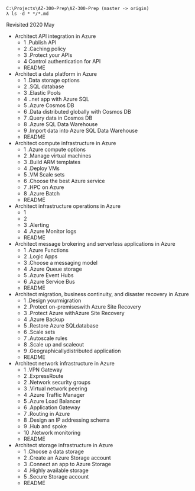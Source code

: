 

```
C:\Projects\AZ-300-Prep\AZ-300-Prep (master -> origin)
λ ls -d * */*.md
```
Revisited 2020 May

- Architect API integration in Azure
  - 1 .Publish API
  - 2 .Caching policy
  - 3 .Protect your APIs
  - 4 Control authentication for API
  - README
- Architect a data platform in Azure
  - 1 .Data storage options
  - 2 .SQL database
  - 3 .Elastic Pools
  - 4 ..net app with Azure SQL
  - 5 .Azure Cosmos DB
  - 6 .Data distributed globally with Cosmos DB
  - 7 .Query data in Cosmos DB
  - 8 .Azure SQL Data Warehouse
  - 9 .Import data into Azure SQL Data Warehouse
  - README
- Architect compute infrastructure in Azure
  - 1 .Azure compute options
  - 2 .Manage virtual machines
  - 3 .Build ARM templates
  - 4 .Deploy VMs
  - 5 .VM Scale sets
  - 6 .Choose the best Azure service
  - 7 .HPC on Azure
  - 8 .Azure Batch
  - README
- Architect infrastructure operations in Azure
  - 1 
  - 2 
  - 3 .Alerting
  - 4 .Azure Monitor logs
  - README
- Architect message brokering and serverless applications in Azure
  - 1 .Azure Functions
  - 2 .Logic Apps
  - 3 .Choose a messaging model
  - 4 .Azure Queue storage
  - 5 .Azure Event Hubs
  - 6 .Azure Service Bus
  - README
- Architect migration, business continuity, and disaster recovery in Azure
  - 1 .Design yourmigration
  - 2 .Protect on-premiseswith Azure Site Recovery
  - 3 .Protect Azure withAzure Site Recovery
  - 4 .Azure Backup
  - 5 .Restore Azure SQLdatabase
  - 6 .Scale sets
  - 7 .Autoscale rules
  - 8 .Scale up and scaleout
  - 9 .Geographicallydistributed application
  - README
- Architect network infrastructure in Azure
  - 1 .VPN Gateway
  - 2 .ExpressRoute
  - 2 .Network security groups
  - 3 .Virtual network peering
  - 4 .Azure Traffic Manager
  - 5 .Azure Load Balancer
  - 6 .Application Gateway
  - 7 .Routing in Azure
  - 8 .Design an IP addressing schema
  - 9 .Hub and spoke
  - 10 .Network monitoring
  - README
- Architect storage infrastructure in Azure
  - 1 .Choose a data storage
  - 2 .Create an Azure Storage account
  - 3 .Connect an app to Azure Storage
  - 4 .Highly available storage
  - 5 .Secure Storage account
  - README